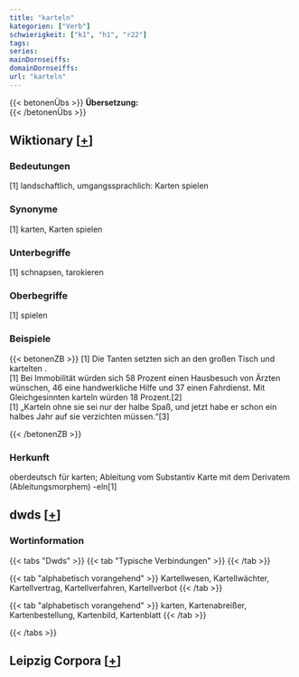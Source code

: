 ```yaml
---
title: "karteln"
kategorien: ["Verb"]
schwierigkeit: ["k1", "h1", "r22"]
tags:
series:
mainDornseiffs:
domainDornseiffs:
url: "karteln"
---
```


{{< betonenÜbs >}}
**Übersetzung:**  
{{< /betonenÜbs >}}

## Wiktionary [[+](https://de.wiktionary.org/wiki/karteln)]

### Bedeutungen
[1] landschaftlich, umgangssprachlich: Karten spielen  

### Synonyme
[1] karten, Karten spielen  

### Unterbegriffe
[1] schnapsen, tarokieren  

### Oberbegriffe
[1] spielen  

### Beispiele
{{< betonenZB >}}
[1] Die Tanten setzten sich an den großen Tisch und kartelten .  
[1] Bei Immobilität würden sich 58 Prozent einen Hausbesuch von Ärzten wünschen, 46 eine handwerkliche Hilfe und 37 einen Fahrdienst. Mit Gleichgesinnten karteln würden 18 Prozent.[2]  
[1] „Karteln ohne sie sei nur der halbe Spaß, und jetzt habe er schon ein halbes Jahr auf sie verzichten müssen.“[3]  

{{< /betonenZB >}}
### Herkunft
oberdeutsch für karten; Ableitung vom Substantiv Karte mit dem Derivatem (Ableitungsmorphem) -eln[1]  



## dwds [[+](https://www.dwds.de/wb/karteln)]

### Wortinformation
{{< tabs "Dwds" >}}
{{< tab "Typische Verbindungen" >}}
{{< /tab >}}

{{< tab "alphabetisch vorangehend" >}}
Kartellwesen, Kartellwächter, Kartellvertrag, Kartellverfahren, Kartellverbot
{{< /tab >}}

{{< tab "alphabetisch vorangehend" >}}
karten, Kartenabreißer, Kartenbestellung, Kartenbild, Kartenblatt
{{< /tab >}}

{{< /tabs >}}

## Leipzig Corpora [[+](https://corpora.uni-leipzig.de/en/res?word=karteln&corpusId=deu_newscrawl-public_2018)]

